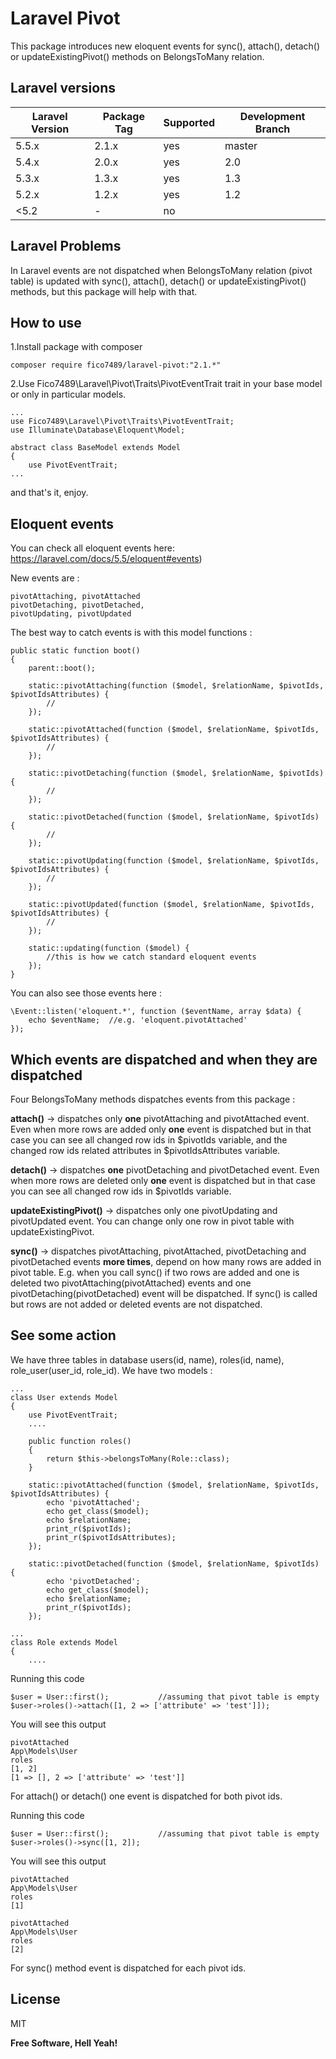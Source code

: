 # Laravel Pivot

This package introduces new eloquent events for sync(), attach(), detach() or updateExistingPivot() methods on  BelongsToMany relation.

## Laravel versions

| Laravel Version | Package Tag | Supported | Development Branch
|-----------------|-------------|-----------| -----------|
| 5.5.x | 2.1.x | yes | master
| 5.4.x | 2.0.x | yes | 2.0
| 5.3.x | 1.3.x | yes | 1.3
| 5.2.x | 1.2.x | yes | 1.2
| <5.2 | - | no |

## Laravel Problems

In Laravel events are not dispatched when BelongsToMany relation (pivot table) is updated with sync(), attach(), detach() or updateExistingPivot() methods, but this package will help with that.

## How to use

1.Install package with composer
```
composer require fico7489/laravel-pivot:"2.1.*"
```
2.Use Fico7489\Laravel\Pivot\Traits\PivotEventTrait trait in your base model or only in particular models.

```
...
use Fico7489\Laravel\Pivot\Traits\PivotEventTrait;
use Illuminate\Database\Eloquent\Model;

abstract class BaseModel extends Model
{
    use PivotEventTrait;
...
```

and that's it, enjoy.

## Eloquent events

You can check all eloquent events here:  https://laravel.com/docs/5.5/eloquent#events) 

New events are :

```
pivotAttaching, pivotAttached
pivotDetaching, pivotDetached,
pivotUpdating, pivotUpdated
```

The best way to catch events is with this model functions : 

```
public static function boot()
{
    parent::boot();

    static::pivotAttaching(function ($model, $relationName, $pivotIds, $pivotIdsAttributes) {
        //
    });
    
    static::pivotAttached(function ($model, $relationName, $pivotIds, $pivotIdsAttributes) {
        //
    });
    
    static::pivotDetaching(function ($model, $relationName, $pivotIds) {
        //
    });

    static::pivotDetached(function ($model, $relationName, $pivotIds) {
        //
    });
    
    static::pivotUpdating(function ($model, $relationName, $pivotIds, $pivotIdsAttributes) {
        //
    });
    
    static::pivotUpdated(function ($model, $relationName, $pivotIds, $pivotIdsAttributes) {
        //
    });
    
    static::updating(function ($model) {
        //this is how we catch standard eloquent events
    });
}
```

You can also see those events here : 

```
\Event::listen('eloquent.*', function ($eventName, array $data) {
    echo $eventName;  //e.g. 'eloquent.pivotAttached'
});
```

## Which events are dispatched and when they are dispatched

Four BelongsToMany methods dispatches events from this package : 

**attach()** -> dispatches only **one** pivotAttaching and pivotAttached event. 
Even when more rows are added only **one** event is dispatched but in that case you can see all changed row ids in $pivotIds variable, and the changed row ids related attributes in $pivotIdsAttributes variable.

**detach()** -> dispatches **one** pivotDetaching and pivotDetached event.
Even when more rows are deleted only **one** event is dispatched but in that case you can see all changed row ids in $pivotIds variable.

**updateExistingPivot()** -> dispatches only one pivotUpdating and pivotUpdated event.
You can change only one row in pivot table with updateExistingPivot.

**sync()** -> dispatches pivotAttaching, pivotAttached, pivotDetaching and pivotDetached events **more times**, depend on how many rows are added in pivot table. E.g. when you call sync() if two rows are added and one is deleted two pivotAttaching(pivotAttached) events and one pivotDetaching(pivotDetached) event will be dispatched. 
If sync() is called but rows are not added or deleted events are not dispatched.


## See some action

We have three tables in database users(id, name), roles(id, name), role_user(user_id, role_id).
We have two models : 

```
...
class User extends Model
{
    use PivotEventTrait;
    ....
    
    public function roles()
    {
        return $this->belongsToMany(Role::class);
    }
    
    static::pivotAttached(function ($model, $relationName, $pivotIds, $pivotIdsAttributes) {
        echo 'pivotAttached';
        echo get_class($model);
        echo $relationName;
        print_r($pivotIds);
        print_r($pivotIdsAttributes);
    });
	
    static::pivotDetached(function ($model, $relationName, $pivotIds) {
        echo 'pivotDetached';
        echo get_class($model);
        echo $relationName;
        print_r($pivotIds);
    });
```

```
...
class Role extends Model
{
    ....
```

Running this code 
```
$user = User::first();           //assuming that pivot table is empty
$user->roles()->attach([1, 2 => ['attribute' => 'test']]);
```

You will see this output

```
pivotAttached
App\Models\User
roles
[1, 2]
[1 => [], 2 => ['attribute' => 'test']]
```
For attach() or detach() one event is dispatched for both pivot ids.

Running this code 
```
$user = User::first();           //assuming that pivot table is empty
$user->roles()->sync([1, 2]);
```

You will see this output

```
pivotAttached
App\Models\User
roles
[1]

pivotAttached
App\Models\User
roles
[2]
```

For sync() method event is dispatched for each pivot ids.

License
----

MIT


**Free Software, Hell Yeah!**